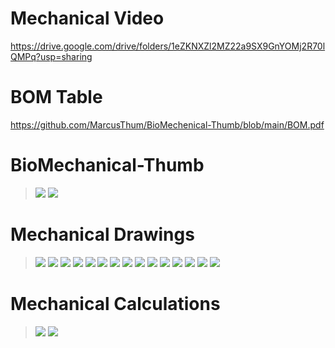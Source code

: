 # Mechanical Video
https://drive.google.com/drive/folders/1eZKNXZl2MZ22a9SX9GnYOMj2R70lQMPq?usp=sharing

# BOM Table
https://github.com/MarcusThum/BioMechenical-Thumb/blob/main/BOM.pdf

# BioMechanical-Thumb

> ![](BioMechanical_Thumb_Relaxed.png)
> ![](BioMechanical_Thumb.png)

# Mechanical Drawings
> ![](Mechanical-Drawings/Drawings_Page_01.jpg)
> ![](Mechanical-Drawings/Drawings_Page_02.jpg)
> ![](Mechanical-Drawings/Drawings_Page_03.jpg)
> ![](Mechanical-Drawings/Drawings_Page_04.jpg)
> ![](Mechanical-Drawings/Drawings_Page_05.jpg)
> ![](Mechanical-Drawings/Drawings_Page_06.jpg)
> ![](Mechanical-Drawings/Drawings_Page_07.jpg)
> ![](Mechanical-Drawings/Drawings_Page_08.jpg)
> ![](Mechanical-Drawings/Drawings_Page_09.jpg)
> ![](Mechanical-Drawings/Drawings_Page_10.jpg)
> ![](Mechanical-Drawings/Drawings_Page_11.jpg)
> ![](Mechanical-Drawings/Drawings_Page_12.jpg)
> ![](Mechanical-Drawings/Drawings_Page_13.jpg)
> ![](Mechanical-Drawings/Drawings_Page_14.jpg)
> ![](Mechanical-Drawings/Drawings_Page_15.jpg)

# Mechanical Calculations

> ![](Mechanical-Calculations/Trimmer_POT_vs_Encoder.jpg)
> ![](Mechanical-Calculations/Mechanical_Calculations.jpg)

